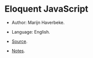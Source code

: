 # Eloquent JavaScript

- Author: Marijn Haverbeke.

- Language: English.

- [Source](https://eloquentjavascript.net).

- [Notes](https://github.com/Br4z/life/tree/main/notes/personal/books/Eloquent_JavaScript).
